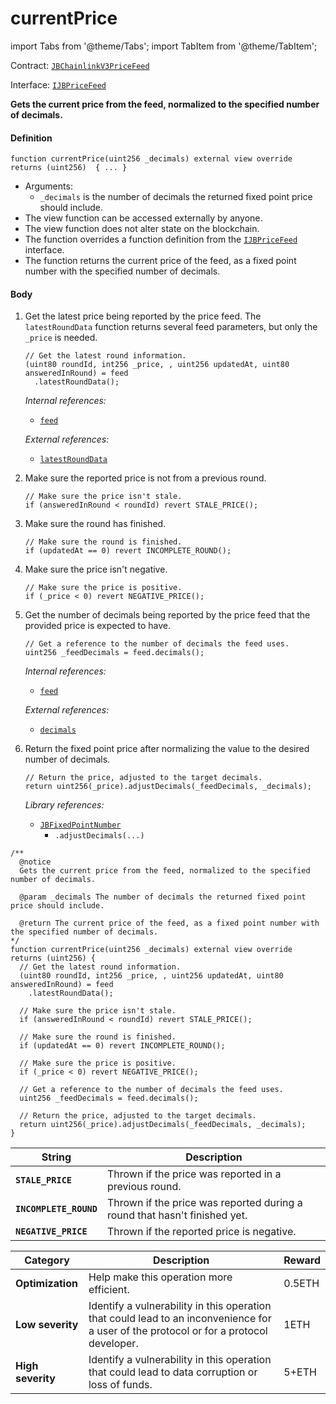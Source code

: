 # currentPrice

import Tabs from '@theme/Tabs';
import TabItem from '@theme/TabItem';

Contract: [`JBChainlinkV3PriceFeed`](/docs/dev/v3/api/contracts/or-price-feeds/jbchainlinkv3pricefeed/README.md)​‌

Interface: [`IJBPriceFeed`](/docs/dev/v3/api/interfaces/ijbpricefeed.md)

<Tabs>
<TabItem value="Step by step" label="Step by step">

**Gets the current price from the feed, normalized to the specified number of decimals.**

#### Definition

```
function currentPrice(uint256 _decimals) external view override returns (uint256)  { ... }
```

* Arguments:
  * `_decimals` is the number of decimals the returned fixed point price should include.
* The view function can be accessed externally by anyone.
* The view function does not alter state on the blockchain.
* The function overrides a function definition from the [`IJBPriceFeed`](/docs/dev/v3/api/interfaces/ijbpricefeed.md) interface.
* The function returns the current price of the feed, as a fixed point number with the specified number of decimals.

#### Body

1.  Get the latest price being reported by the price feed. The `latestRoundData` function returns several feed parameters, but only the `_price` is needed.

    ```
    // Get the latest round information.
    (uint80 roundId, int256 _price, , uint256 updatedAt, uint80 answeredInRound) = feed
      .latestRoundData();
    ```

    _Internal references:_

    * [`feed`](/docs/dev/v3/api/contracts/or-price-feeds/jbchainlinkv3pricefeed/properties/feed.md)

    _External references:_

    * [`latestRoundData`](https://docs.chain.link/price-feeds-api-reference.md#latestrounddata)
2.  Make sure the reported price is not from a previous round.

    ```
    // Make sure the price isn't stale.
    if (answeredInRound < roundId) revert STALE_PRICE();
    ```

3.  Make sure the round has finished.

    ```
    // Make sure the round is finished.
    if (updatedAt == 0) revert INCOMPLETE_ROUND();
    ```

4.  Make sure the price isn't negative.

    ```
    // Make sure the price is positive.
    if (_price < 0) revert NEGATIVE_PRICE();
    ```

5.  Get the number of decimals being reported by the price feed that the provided price is expected to have.

    ```
    // Get a reference to the number of decimals the feed uses.
    uint256 _feedDecimals = feed.decimals();
    ```

    _Internal references:_

    * [`feed`](/docs/dev/v3/api/contracts/or-price-feeds/jbchainlinkv3pricefeed/properties/feed.md)

    _External references:_

    * [`decimals`](https://docs.chain.link/price-feeds-api-reference.md#decimals)
3. Return the fixed point price after normalizing the value to the desired number of decimals.

    ```
    // Return the price, adjusted to the target decimals.
    return uint256(_price).adjustDecimals(_feedDecimals, _decimals);
    ```

    _Library references:_

    * [`JBFixedPointNumber`](/docs/dev/v3/api/libraries/jbfixedpointnumber.md)
      * `.adjustDecimals(...)`

</TabItem>

<TabItem value="Code" label="Code">

```
/**
  @notice
  Gets the current price from the feed, normalized to the specified number of decimals.

  @param _decimals The number of decimals the returned fixed point price should include.

  @return The current price of the feed, as a fixed point number with the specified number of decimals.
*/
function currentPrice(uint256 _decimals) external view override returns (uint256) {
  // Get the latest round information.
  (uint80 roundId, int256 _price, , uint256 updatedAt, uint80 answeredInRound) = feed
    .latestRoundData();

  // Make sure the price isn't stale.
  if (answeredInRound < roundId) revert STALE_PRICE();

  // Make sure the round is finished.
  if (updatedAt == 0) revert INCOMPLETE_ROUND();

  // Make sure the price is positive.
  if (_price < 0) revert NEGATIVE_PRICE();

  // Get a reference to the number of decimals the feed uses.
  uint256 _feedDecimals = feed.decimals();

  // Return the price, adjusted to the target decimals.
  return uint256(_price).adjustDecimals(_feedDecimals, _decimals);
}
```

</TabItem>

<TabItem value="Errors" label="Errors">

| String                                       | Description                                                                     |
| -------------------------------------------- | ------------------------------------------------------------------------------- |
| **`STALE_PRICE`**    | Thrown if the price was reported in a previous round.   |
| **`INCOMPLETE_ROUND`**    | Thrown if the price was reported during a round that hasn't finished yet.   |
| **`NEGATIVE_PRICE`**    | Thrown if the reported price is negative.   |

</TabItem>

<TabItem value="Bug bounty" label="Bug bounty">

| Category          | Description                                                                                                                            | Reward |
| ----------------- | -------------------------------------------------------------------------------------------------------------------------------------- | ------ |
| **Optimization**  | Help make this operation more efficient.                                                                                               | 0.5ETH |
| **Low severity**  | Identify a vulnerability in this operation that could lead to an inconvenience for a user of the protocol or for a protocol developer. | 1ETH   |
| **High severity** | Identify a vulnerability in this operation that could lead to data corruption or loss of funds.                                        | 5+ETH  |

</TabItem>
</Tabs>
